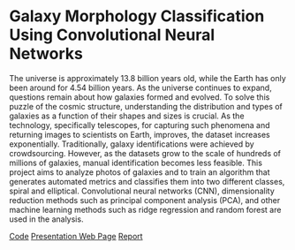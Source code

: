 # Galaxy Morphology Classification Using Convolutional Neural Networks

The universe is approximately 13.8 billion years old, while the Earth has only been around for 4.54 billion years. As the universe continues to expand, questions remain about how galaxies formed and evolved. To solve this puzzle of the cosmic structure, understanding the distribution and types of galaxies as a function of their shapes and sizes is crucial. As the technology, specifically telescopes, for capturing such phenomena and returning images to scientists on Earth, improves, the dataset increases exponentially. Traditionally, galaxy identifications were achieved by crowdsourcing. However, as the datasets grow to the scale of hundreds of millions of galaxies, manual identification becomes less feasible. This project aims to analyze photos of galaxies and to train an algorithm that generates automated metrics and classifies them into two different classes, spiral and elliptical. Convolutional neural networks (CNN), dimensionality reduction methods such as principal component analysis (PCA), and other machine learning methods such as ridge regression and random forest are used in the analysis.

[Code](https://github.com/yunqingjia/galaxy-cnn/galaxy-cnn/code/)
[Presentation Web Page](https://github.com/yunqingjia/galaxy-cnn/galaxy-cnn/galaxy-cnn-presentation/)
[Report](https://github.com/yunqingjia/galaxy-cnn/galaxy-cnn/Galaxy_Morphology_Classification_Using_CNN.pdf)
